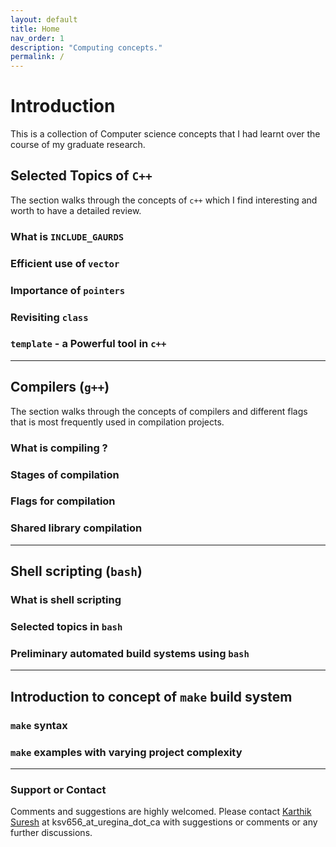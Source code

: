 ```yaml
---
layout: default
title: Home
nav_order: 1
description: "Computing concepts."
permalink: /
---
```


# Introduction

This is a collection of Computer science concepts that I had learnt over the course of my graduate research. 

## Selected Topics of `C++`

The section walks through the concepts of `c++` which I find interesting and worth to have a detailed review.

### What is `INCLUDE_GAURDS`
  
### Efficient use of `vector`

### Importance of `pointers`
  
### Revisiting `class`

### `template` - a Powerful tool in `c++`

---

## Compilers (`g++`)

The section walks through the concepts of compilers and different flags that is most frequently used in compilation projects. 

### What is compiling ?
  
### Stages of compilation
  
### Flags for compilation
  
### Shared library compilation

---

## Shell scripting (`bash`)

### What is shell scripting
  
### Selected topics in `bash`
  
### Preliminary automated build systems using `bash`

---

## Introduction to concept of `make` build system

### `make` syntax
  
### `make` examples with varying project complexity

---
### Support or Contact

Comments and suggestions are highly welcomed. Please contact [Karthik Suresh](https://github.com/karthik18495) at ksv656_at_uregina_dot_ca with suggestions or comments or any further discussions.
